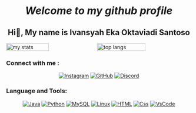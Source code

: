 <div align = "center" style = "width: 100%;">

# <i> Welcome to my github profile </i>
## Hi👋, My name is Ivansyah Eka Oktaviadi Santoso


</div>
<div style="display: flex; justify-content: space-between;">
    <img alt="my stats" width="48%" src="https://github-readme-stats.vercel.app/api?username=I4annet&theme=dark"/>
    <img alt="top langs" width="51%" height="30%"src="https://streak-stats.demolab.com/?user=I4annet&theme=dark"/>
</div>

<!---<div align="center">
  <a href="https://github.com/anuraghazra/github-readme-stats">
    <img src="https://github-readme-stats.vercel.app/api/top-langs/?username=I4annet&layout=donut" alt="Top Langs">    UNTUK STATUS BAHASA PEMROGRAMAN YANG SERING DIGUNAKAN
  </a>
</div> --!>



<!--<div align = "center" style = "width: 100%;">
  
  ![](https://github.com/I4annet/I4annet/blob/main/asset/hi.gif)    GIF HI PATRICK
</div>
-->
### <b> Connect with me : </b>
<div align="center">
  <!-- Social Media Icons -->
    
  [![Instagram](https://skillicons.dev/icons?i=instagram&theme=dark)](https://www.instagram.com/ivansyaheka_41/)
  [![GitHub](https://skillicons.dev/icons?i=github&theme=dark)](https://github.com/I4annet)
  [![Discord](https://skillicons.dev/icons?i=discord)](https://www.discord.com/vans_6714)
</div>

### Language and Tools:

<div align="center">
    
  [![Java](https://skillicons.dev/icons?i=java)](https://www.java.com/)
  [![Python](https://skillicons.dev/icons?i=py)](https://www.python.org/)
  [![MySQL](https://skillicons.dev/icons?i=mysql)](https://www.mysql.com/)
  [![Linux](https://skillicons.dev/icons?i=linux)](https://www.kernel.org/)
  [![HTML](https://skillicons.dev/icons?i=html)](https://www.w3schools.com/html/html_intro.asp)
  [![Css](https://skillicons.dev/icons?i=css)](https://www.w3schools.com/Css/)
  [![VsCode](https://skillicons.dev/icons?i=vscode)](https://code.visualstudio.com/)
  
</div>


<!--
**I4annet/I4annet** is a ✨ _special_ ✨ repository because its `README.md` (this file) appears on your GitHub profile.

Here are some ideas to get you started:

- 🔭 I’m currently working on ...
- 🌱 I’m currently learning ...
- 👯 I’m looking to collaborate on ...
- 🤔 I’m looking for help with ...
- 💬 Ask me about ...
- 📫 How to reach me: ...
- 😄 Pronouns: ...
- ⚡ Fun fact: ...
-->
